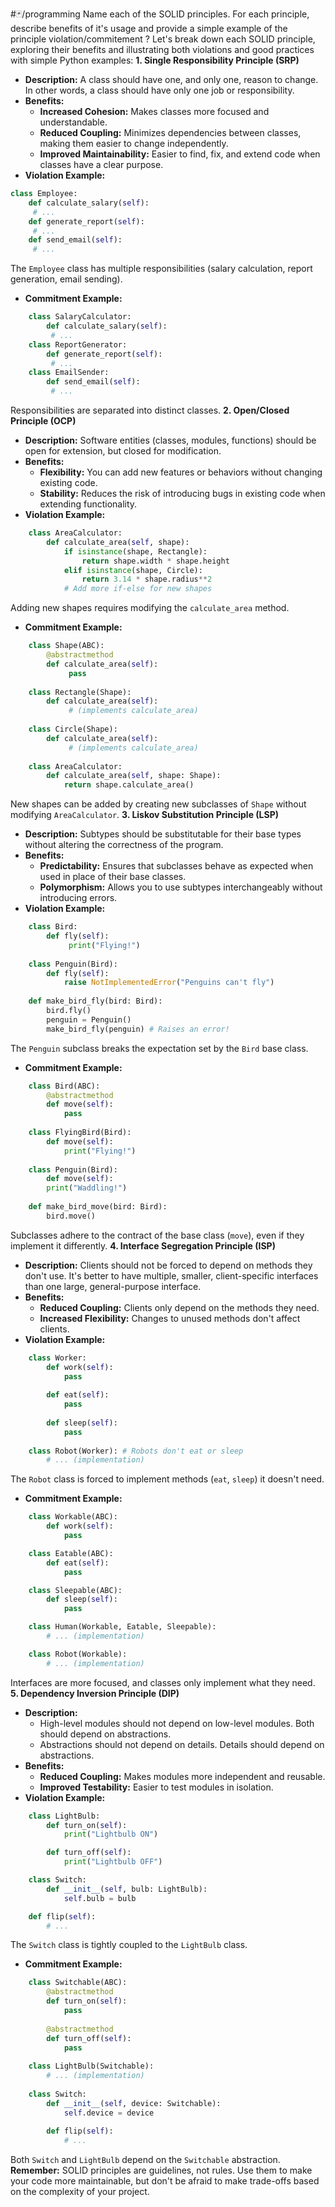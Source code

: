 #🃏/programming
Name each of the SOLID principles. For each principle, describe benefits of it's usage and provide a simple example of the principle violation/commitement
?
Let's break down each SOLID principle, exploring their benefits and illustrating both violations and good practices with simple Python examples:
**1. Single Responsibility Principle (SRP)**
   - **Description:** A class should have one, and only one, reason to change.  In other words, a class should have only one job or responsibility.
   - **Benefits:**
      - **Increased Cohesion:** Makes classes more focused and understandable.
      - **Reduced Coupling:**  Minimizes dependencies between classes, making them easier to change independently.
      - **Improved Maintainability:**  Easier to find, fix, and extend code when classes have a clear purpose.
   - **Violation Example:**
```python
class Employee:
	def calculate_salary(self):
	 # ...
	def generate_report(self):
	 # ...
	def send_email(self):
	 # ... 
```
The `Employee` class has multiple responsibilities (salary calculation, report generation, email sending).
   - **Commitment Example:**
```python
	class SalaryCalculator:
		def calculate_salary(self):
		 # ...
	class ReportGenerator:
		def generate_report(self):
		 # ...
	class EmailSender:
		def send_email(self):
		 # ... 
```
Responsibilities are separated into distinct classes.
**2. Open/Closed Principle (OCP)**
   - **Description:** Software entities (classes, modules, functions) should be open for extension, but closed for modification.
   - **Benefits:**
     - **Flexibility:** You can add new features or behaviors without changing existing code.
     - **Stability:** Reduces the risk of introducing bugs in existing code when extending functionality.
   - **Violation Example:**
```python
	class AreaCalculator:
		def calculate_area(self, shape):
			if isinstance(shape, Rectangle):
				return shape.width * shape.height
			elif isinstance(shape, Circle):
				return 3.14 * shape.radius**2
			# Add more if-else for new shapes 
```
Adding new shapes requires modifying the `calculate_area` method.
   - **Commitment Example:**
```python
	class Shape(ABC):
		@abstractmethod
		def calculate_area(self):
			 pass
			 
	class Rectangle(Shape):
		def calculate_area(self):
			 # (implements calculate_area)
		
	class Circle(Shape):
		def calculate_area(self):
			 # (implements calculate_area)
				
	class AreaCalculator:
		def calculate_area(self, shape: Shape):
			return shape.calculate_area()
```
New shapes can be added by creating new subclasses of `Shape` without modifying `AreaCalculator`.
**3. Liskov Substitution Principle (LSP)**
   - **Description:**  Subtypes should be substitutable for their base types without altering the correctness of the program.
   - **Benefits:**
      - **Predictability:** Ensures that subclasses behave as expected when used in place of their base classes.
      - **Polymorphism:** Allows you to use subtypes interchangeably without introducing errors.
   - **Violation Example:**
```python
	class Bird:
		def fly(self):
			 print("Flying!")
			 
	class Penguin(Bird): 
		def fly(self):
			raise NotImplementedError("Penguins can't fly")
			
	def make_bird_fly(bird: Bird):
		bird.fly()
		penguin = Penguin()
		make_bird_fly(penguin) # Raises an error!
```
The `Penguin` subclass breaks the expectation set by the `Bird` base class.
   - **Commitment Example:**
```python
	class Bird(ABC):
		@abstractmethod
		def move(self):
			pass
			
	class FlyingBird(Bird):
		def move(self):
			print("Flying!") 
			
	class Penguin(Bird):
		def move(self):
		print("Waddling!") 
		
	def make_bird_move(bird: Bird):
		bird.move()
```
Subclasses adhere to the contract of the base class (`move`), even if they implement it differently.
**4. Interface Segregation Principle (ISP)**
   - **Description:** Clients should not be forced to depend on methods they don't use. It's better to have multiple, smaller, client-specific interfaces than one large, general-purpose interface.
   - **Benefits:**
      - **Reduced Coupling:**  Clients only depend on the methods they need.
      - **Increased Flexibility:**  Changes to unused methods don't affect clients.
   - **Violation Example:**
```python
	class Worker:
		def work(self):
			pass
			
		def eat(self):
			pass
			
		def sleep(self):
			pass
			
	class Robot(Worker): # Robots don't eat or sleep
		# ... (implementation)
```
The `Robot` class is forced to implement methods (`eat`, `sleep`) it doesn't need.
   - **Commitment Example:**
```python
	class Workable(ABC):
		def work(self):
			pass

	class Eatable(ABC):
		def eat(self):
			pass

	class Sleepable(ABC):
		def sleep(self):
			pass

	class Human(Workable, Eatable, Sleepable):
		# ... (implementation)

	class Robot(Workable):
		# ... (implementation)
```
Interfaces are more focused, and classes only implement what they need.
**5. Dependency Inversion Principle (DIP)**
   - **Description:**
      - High-level modules should not depend on low-level modules. Both should depend on abstractions.
      - Abstractions should not depend on details. Details should depend on abstractions.
   - **Benefits:**
     - **Reduced Coupling:** Makes modules more independent and reusable.
     - **Improved Testability:** Easier to test modules in isolation.
   - **Violation Example:**
```python
	class LightBulb:
		def turn_on(self):
			print("Lightbulb ON")

		def turn_off(self):
			print("Lightbulb OFF")

	class Switch:
		def __init__(self, bulb: LightBulb):
			self.bulb = bulb

	def flip(self):
		# ...
```
The `Switch` class is tightly coupled to the `LightBulb` class.
   - **Commitment Example:**
```python
	class Switchable(ABC):
		@abstractmethod
		def turn_on(self):
			pass
			
		@abstractmethod
		def turn_off(self):
			pass
			
	class LightBulb(Switchable):
		# ... (implementation)
		
	class Switch:
		def __init__(self, device: Switchable):
			self.device = device
			
		def flip(self):
			# ... 
```
Both `Switch` and `LightBulb` depend on the `Switchable` abstraction.
**Remember:**  SOLID principles are guidelines, not rules.  Use them to make your code more maintainable, but don't be afraid to make trade-offs based on the complexity of your project.
<!--SR:!2025-06-08,169,310-->